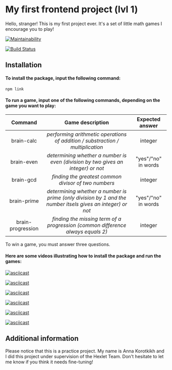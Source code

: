 # My first frontend project (lvl 1)

Hello, stranger!
This is my first project ever. It's a set of little math games I encourage you to play!

[![Maintainability](https://api.codeclimate.com/v1/badges/b9b0d5549f899746187a/maintainability)](https://codeclimate.com/github/afreakanist/frontend-project-lvl1/maintainability)

[![Build Status](https://travis-ci.org/afreakanist/frontend-project-lvl1.svg?branch=master)](https://travis-ci.org/afreakanist/frontend-project-lvl1)

## Installation

#### To install the package, input the following command:

	npm link

#### To run a game, input one of the following commands, depending on the game you want to play:

| **Command**	| **Game description** | **Expected answer** |
|:-------------:|:--------------------:|:-------------------:|
| brain-calc	| *performing arithmetic operations of addition / substraction / multiplication* | integer |
| brain-even    | *determining whether a number is even (division by two gives an integer) or not* | "yes"/"no" in words |
| brain-gcd 	| *finding the greatest common divisor of two numbers* | integer |
| brain-prime	| *determining whether a number is prime (only division by 1 and the number itsels gives an integer) or not* | "yes"/"no" in words |
| brain-progression | *finding the missing term of a progression (common difference always equals 2)* | integer |

To win a game, you must answer three questions.

#### Here are some videos illustrating how to install the package and run the games:

[![asciicast](https://asciinema.org/a/hKcX7DB1f2Rfbz49tzf8L6SfT.svg)](https://asciinema.org/a/hKcX7DB1f2Rfbz49tzf8L6SfT)

[![asciicast](https://asciinema.org/a/wzDLWZ2cJDiCYdCVwugqYng5N.svg)](https://asciinema.org/a/wzDLWZ2cJDiCYdCVwugqYng5N)

[![asciicast](https://asciinema.org/a/ieOX1lwBbNzqmrLuS3hktT4OU.svg)](https://asciinema.org/a/ieOX1lwBbNzqmrLuS3hktT4OU)

[![asciicast](https://asciinema.org/a/mM3G0AxAF98G5YxQNUaUswJXD.svg)](https://asciinema.org/a/mM3G0AxAF98G5YxQNUaUswJXD)

[![asciicast](https://asciinema.org/a/jBe0YZS7GyMp6f1X7HEKSt0jQ.svg)](https://asciinema.org/a/jBe0YZS7GyMp6f1X7HEKSt0jQ)

[![asciicast](https://asciinema.org/a/hfcCJbBMUofZE73wL8xqhA4so.svg)](https://asciinema.org/a/hfcCJbBMUofZE73wL8xqhA4so)


## Additional information

Please notice that this is a practice project. 
My name is Anna Korotkikh and I did this project under supervision of the Hexlet Team. 
Don't hesitate to let me know if you think it needs fine-tuning!

